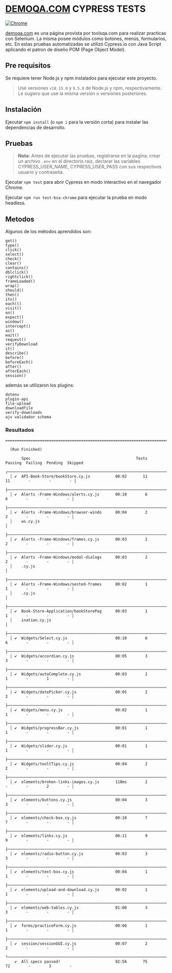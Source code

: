 # [DEMOQA.COM](https://demoqa.com) CYPRESS TESTS

[![Chrome](https://github.com/dj-luis198/DemoQA-Cypress/actions/workflows/main.yml/badge.svg)](https://github.com/dj-luis198/DemoQA-Cypress/actions/workflows/main.yml)

[demoqa.com](https://demoqa.com) es una página provista por toolsqa.com para realizar practicas con Selenium. La misma posee módulos como botones, menús, formularios, etc. En estas pruebas automatizadas se utilizó Cypress.io con Java Script aplicando el patron de diseño POM (Page Object Model).

## Pre requisitos
Se requiere tener Node.js y npm instalados para ejecutar este proyecto.
> Usé versiones `v18.15.0` y `9.5.0` de Node.js y npm, respectivamente. Le sugiero que use la misma versión o versiones posteriores.

## Instalación
Ejecutar `npm install` (o `npm i` para la versión corta) para instalar las dependencias de desarrollo.

## Pruebas

> **Nota:** Antes de ejecutar las pruebas, registrarse en la pagina; crear un archivo `.env` en el directorio raiz, declarar las 
variables CYPRESS_USER_NAME, CYPRESS_USER_PASS con sus respectivos usuario y contraseña.
>

Ejecutar `npm test` para abrir Cypress en modo interactivo en el navegador Chrome.

Ejecutar `npm run test-bsa-chrome` para ejecutar la prueba en modo headless.

## Metodos
Algunos de los métodos aprendidos son:
```
get()
type()
click()
select()
check()
clear()
contains()
dblclick()
rightclick()
frameLoaded()
wrap()
should()
then()
its()
each(()
visit()
on()
expect()
window()
intercept()
as()
wait()
request()
verifyDownload
it()
describe()
before()
beforeEach()
after()
afterEach()
session()
```
además se utilizaron los plugins:

```
dotenv
plugin-api
file-upload
downloadfile
verify-downloads
ajv validador schema

```
### Resultados

```
====================================================================================================

  (Run Finished)

       Spec                                              Tests  Passing  Failing  Pending  Skipped  
  ┌────────────────────────────────────────────────────────────────────────────────────────────────┐
  │ ✔  API-Book-Store/bookStore.cy.js           00:02       11       11        -        -        - │
  ├────────────────────────────────────────────────────────────────────────────────────────────────┤
  │ ✔  Alerts -Frame-Windows/alerts.cy.js       00:10        6        6        -        -        - │
  ├────────────────────────────────────────────────────────────────────────────────────────────────┤
  │ ✔  Alerts -Frame-Windows/browser-windo      00:04        2        2        -        -        - │
  │    ws.cy.js                                                                                    │
  ├────────────────────────────────────────────────────────────────────────────────────────────────┤
  │ ✔  Alerts -Frame-Windows/frames.cy.js       00:03        2        2        -        -        - │
  ├────────────────────────────────────────────────────────────────────────────────────────────────┤
  │ ✔  Alerts -Frame-Windows/modal-dialogs      00:03        2        2        -        -        - │
  │    .cy.js                                                                                      │
  ├────────────────────────────────────────────────────────────────────────────────────────────────┤
  │ ✔  Alerts -Frame-Windows/nested-frames      00:02        1        1        -        -        - │
  │    .cy.js                                                                                      │
  ├────────────────────────────────────────────────────────────────────────────────────────────────┤
  │ ✔  Book-Store-Application/bookStorePag      00:03        1        1        -        -        - │
  │    ination.cy.js                                                                               │
  ├────────────────────────────────────────────────────────────────────────────────────────────────┤
  │ ✔  Widgets/Select.cy.js                     00:10        6        6        -        -        - │
  ├────────────────────────────────────────────────────────────────────────────────────────────────┤
  │ ✔  Widgets/accordian.cy.js                  00:05        3        3        -        -        - │
  ├────────────────────────────────────────────────────────────────────────────────────────────────┤
  │ ✔  Widgets/autoComplete.cy.js               00:03        2        1        -        1        - │
  ├────────────────────────────────────────────────────────────────────────────────────────────────┤
  │ ✔  Widgets/datePicker.cy.js                 00:05        2        2        -        -        - │
  ├────────────────────────────────────────────────────────────────────────────────────────────────┤
  │ ✔  Widgets/menu.cy.js                       00:02        1        1        -        -        - │
  ├────────────────────────────────────────────────────────────────────────────────────────────────┤
  │ ✔  Widgets/progressBar.cy.js                00:01        1        1        -        -        - │
  ├────────────────────────────────────────────────────────────────────────────────────────────────┤
  │ ✔  Widgets/slider.cy.js                     00:01        1        1        -        -        - │
  ├────────────────────────────────────────────────────────────────────────────────────────────────┤
  │ ✔  Widgets/tooltTips.cy.js                  00:04        2        2        -        -        - │
  ├────────────────────────────────────────────────────────────────────────────────────────────────┤
  │ ✔  elements/broken-links-images.cy.js       118ms        2        -        -        2        - │
  ├────────────────────────────────────────────────────────────────────────────────────────────────┤
  │ ✔  elements/buttons.cy.js                   00:04        3        3        -        -        - │
  ├────────────────────────────────────────────────────────────────────────────────────────────────┤
  │ ✔  elements/check-box.cy.js                 00:10        7        7        -        -        - │
  ├────────────────────────────────────────────────────────────────────────────────────────────────┤
  │ ✔  elements/links.cy.js                     00:11        9        9        -        -        - │
  ├────────────────────────────────────────────────────────────────────────────────────────────────┤
  │ ✔  elements/radio-button.cy.js              00:03        3        3        -        -        - │
  ├────────────────────────────────────────────────────────────────────────────────────────────────┤
  │ ✔  elements/text-box.cy.js                  00:04        1        1        -        -        - │
  ├────────────────────────────────────────────────────────────────────────────────────────────────┤
  │ ✔  elements/upload-and-download.cy.js       00:02        1        1        -        -        - │
  ├────────────────────────────────────────────────────────────────────────────────────────────────┤
  │ ✔  elements/web-tables.cy.js                01:00        3        3        -        -        - │
  ├────────────────────────────────────────────────────────────────────────────────────────────────┤
  │ ✔  forms/practiceForm.cy.js                 00:06        1        1        -        -        - │
  ├────────────────────────────────────────────────────────────────────────────────────────────────┤
  │ ✔  session/sessionGUI.cy.js                 00:07        2        2        -        -        - │
  └────────────────────────────────────────────────────────────────────────────────────────────────┘
    ✔  All specs passed!                        02:56       75       72        -        3        -  
    
    
